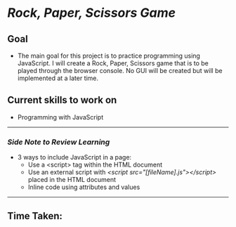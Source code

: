 # ***Rock, Paper, Scissors Game***
## **Goal**
- The main goal for this project is to practice programming using JavaScript. I will create a Rock, Paper, Scissors game that is to be played through the browser console. No GUI will be created but will be implemented at a later time.

## **Current skills to work on**
- Programming with JavaScript
---
### *Side Note to Review Learning*
- 3 ways to include JavaScript in a page:
  - Use a \<script> tag within the HTML document
  - Use an external script with *\<script src="[fileName].js"\>\</script>* placed in the HTML document
  - Inline code using attributes and values
---
## Time Taken:

